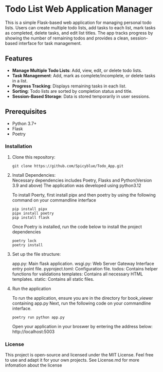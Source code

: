 # Todo List Web Application Manager

This is a simple Flask-based web application for managing personal todo lists. Users can create multiple todo lists, add tasks to each list, mark tasks as completed, delete tasks, and edit list titles. The app tracks progress by showing the number of remaining todos and provides a clean, session-based interface for task management.

## Features

- **Manage Multiple Todo Lists**: Add, view, edit, or delete todo lists.
- **Task Management**: Add, mark as complete/incomplete, or delete tasks in a list.
- **Progress Tracking**: Displays remaining tasks in each list.
- **Sorting**: Todo lists are sorted by completion status and title.
- **Session-Based Storage**: Data is stored temporarily in user sessions.

## Prerequisites

- Python 3.7+
- Flask
- Poetry

### Installation

1. Clone this repository:

    ```console
    git clone https://github.com/Spicyblue/Todo_App.git
    ```


2. Install Dependencies:  
    Necessary dependencies includes Poetry, Flasks and Python(Version 3.9 and above) The application was developed using python3.12

    To install Poerty, first install pipx and then poetry by using the following command on your commandline interface

    ```console
    pip install pipx
    pipx install poetry
    pip install flask
    ```

    Once Poetry is installed, run the code below to install the project dependencies

    ```console
    poetry lock
    poetry install
    ```

3. Set up the file structure:

    app.py: Main flask application.
    wsgi.py: Web Server Gateway Interface entry point file.
    pyproject.toml: Configuration file.
    todos: Contains helper functions for validations
    templates: Contains all necessary HTML templates.
    static: Contains all static files.

4. Run the application

    To run the application, ensure you are in the directory for book_viewer containing app.py
    Next, run the following code on your commandline interface.

    ```console
    poetry run python app.py
    ````

    Open your application in your broswer by entering the address below:
    http://localhost:5003

### License

This project is open-source and licensed under the MIT License. Feel free to use and adapt it for your own projects. See License.md for more infomation about the license
